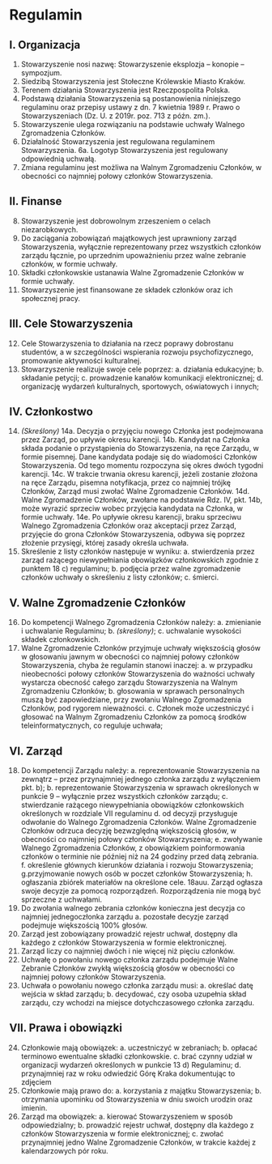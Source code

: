 Regulamin
===

## I. Organizacja

1. Stowarzyszenie nosi nazwę: Stowarzyszenie eksplozja – konopie – sympozjum.
2. Siedzibą Stowarzyszenia jest Stołeczne Królewskie Miasto Kraków.
3. Terenem działania Stowarzyszenia jest Rzeczpospolita Polska.
4. Podstawą działania Stowarzyszenia są postanowienia niniejszego regulaminu oraz przepisy ustawy z dn. 7 kwietnia 1989 r. Prawo o Stowarzyszeniach (Dz. U. z 2019r. poz. 713 z późn. zm.).
5. Stowarzyszenie ulega rozwiązaniu na podstawie uchwały Walnego Zgromadzenia Członków.
6. Działalność Stowarzyszenia jest regulowana regulaminem Stowarzyszenia.
6a. Logotyp Stowarzyszenia jest regulowany odpowiednią uchwałą.
7. Zmiana regulaminu jest możliwa na Walnym Zgromadzeniu Członków, w obecności co najmniej połowy członków Stowarzyszenia.

## II. Finanse

8. Stowarzyszenie jest dobrowolnym zrzeszeniem o celach niezarobkowych.
9. Do zaciągania zobowiązań majątkowych jest uprawniony zarząd Stowarzyszenia, wyłącznie reprezentowany przez wszystkich członków zarządu łącznie, po uprzednim upoważnieniu przez walne zebranie członków, w formie uchwały.
10. Składki członkowskie ustanawia Walne Zgromadzenie Członków w formie uchwały.
11. Stowarzyszenie jest finansowane ze składek członków oraz ich społecznej pracy.

## III. Cele Stowarzyszenia

12. Cele Stowarzyszenia to działania na rzecz poprawy dobrostanu studentów, a w szczególności wspierania rozwoju psychofizycznego, promowanie aktywności kulturalnej.
13. Stowarzyszenie realizuje swoje cele poprzez:
a. działania edukacyjne;
b. składanie petycji;
c. prowadzenie kanałów komunikacji elektronicznej;
d. organizację wydarzeń kulturalnych, sportowych, oświatowych i innych;

## IV. Członkostwo

14. *(Skreślony)*
14a. Decyzja o przyjęciu nowego Członka jest podejmowana przez Zarząd, po upływie okresu karencji.
14b. Kandydat na Członka składa podanie o przystąpienia do Stowarzyszenia, na ręce
Zarządu, w formie pisemnej. Dane kandydata podaje się do wiadomości Członków
Stowarzyszenia. Od tego momentu rozpoczyna się okres dwóch tygodni karencji.
14c. W trakcie trwania okresu karencji, jeżeli zostanie złożona na ręce Zarządu, pisemna
notyfikacja, przez co najmniej trójkę Członków, Zarząd musi zwołać Walne Zgromadzenie
Członków.
14d. Walne Zgromadzenie Członków, zwołane na podstawie Rdz. IV, pkt. 14b, może wyrazić
sprzeciw wobec przyjęcia kandydata na Członka, w formie uchwały.
14e. Po upływie okresu karencji, braku sprzeciwu Walnego Zgromadzenia Członków oraz
akceptacji przez Zarząd, przyjęcie do grona Członków Stowarzyszenia, odbywa się
poprzez złożenie przysięgi, której zasady określa uchwała.
15. Skreślenie z listy członków następuje w wyniku:
a. stwierdzenia przez zarząd rażącego niewypełniania obowiązków członkowskich
zgodnie z punktem 18 c) regulaminu;
b. podjęcia przez walne zgromadzenie członków uchwały o skreśleniu z listy członków;
c. śmierci.

## V. Walne Zgromadzenie Członków

16. Do kompetencji Walnego Zgromadzenia Członków należy:
a. zmienianie i uchwalanie Regulaminu;
b. *(skreślony)*;
c. uchwalanie wysokości składek członkowskich.
17. Walne Zgromadzenie Członków przyjmuje uchwały większością głosów w głosowaniu jawnym w obecności co najmniej połowy członków Stowarzyszenia, chyba że regulamin stanowi inaczej:
a. w przypadku nieobecności połowy członków Stowarzyszenia do ważności uchwały wystarcza obecność całego zarządu Stowarzyszenia na Walnym Zgromadzeniu
Członków;
b. głosowania w sprawach personalnych muszą być zapowiedziane, przy zwołaniu Walnego Zgromadzenia Członków, pod rygorem nieważności.
c. Członek może uczestniczyć i głosować na Walnym Zgromadzeniu Członków za
pomocą środków teleinformatycznych, co reguluje uchwała;

## VI. Zarząd

18. Do kompetencji Zarządu należy:
a. reprezentowanie Stowarzyszenia na zewnątrz – przez przynajmniej jednego członka
zarządu z wyłączeniem pkt. b);
b. reprezentowanie Stowarzyszenia w sprawach określonych w punkcie 9 – wyłącznie
przez wszystkich członków zarządu;
c. stwierdzanie rażącego niewypełniania obowiązków członkowskich określonych w
rozdziale VII regulaminu
d. od decyzji przysługuje odwołanie do Walnego Zgromadzenia Członków. Walne Zgromadzenie Członków odrzuca decyzję bezwzględną większością głosów, w obecności co najmniej połowy członków Stowarzyszenia;
e. zwoływanie Walnego Zgromadzenia Członków, z obowiązkiem poinformowania
członków o terminie nie później niż na 24 godziny przed datą zebrania.
f. określenie głównych kierunków działania i rozwoju Stowarzyszenia;
g.przyjmowanie nowych osób w poczet członków Stowarzyszenia;
h. ogłaszania zbiórek materiałów na określone cele.
18auu. Zarząd ogłasza swoje decyzje za pomocą rozporządzeń. Rozporządzenia nie mogą być sprzeczne z uchwałami.
19. Do zwołania walnego zebrania członków konieczna jest decyzja co najmniej jednegoczłonka zarządu
a. pozostałe decyzje zarząd podejmuje większością 100% głosów.
20. Zarząd jest zobowiązany prowadzić rejestr uchwał, dostępny dla każdego z członków Stowarzyszenia w formie elektronicznej.
21. Zarząd liczy co najmniej dwóch i nie więcej niż pięciu członków.
22. Uchwałę o powołaniu nowego członka zarządu podejmuje Walne Zebranie Członków zwykłą większością głosów w obecności co najmniej połowy członków Stowarzyszenia.
23. Uchwała o powołaniu nowego członka zarządu musi:
a. określać datę wejścia w skład zarządu;
b. decydować, czy osoba uzupełnia skład zarządu, czy wchodzi na miejsce
dotychczasowego członka zarządu.

## VII. Prawa i obowiązki

24. Członkowie mają obowiązek:
a. uczestniczyć w zebraniach;
b. opłacać terminowo ewentualne składki członkowskie.
c. brać czynny udział w organizacji wydarzeń określonych w punkcie 13 d) Regulaminu;
d. przynajmniej raz w roku odwiedzić Górę Kraka dokumentując to zdjęciem
25. Członkowie mają prawo do:
a. korzystania z majątku Stowarzyszenia;
b. otrzymania upominku od Stowarzyszenia w dniu swoich urodzin oraz imienin.
26. Zarząd ma obowiązek:
a. kierować Stowarzyszeniem w sposób odpowiedzialny;
b. prowadzić rejestr uchwał, dostępny dla każdego z członków Stowarzyszenia w
formie elektronicznej;
c. zwołać przynajmniej jedno Walne Zgromadzenie Członków, w trakcie każdej z
kalendarzowych pór roku.
